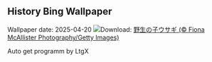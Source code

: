 ## History Bing Wallpaper
Wallpaper date: 2025-04-20
![](https://www.bing.com/th?id=OHR.BunnyLove_JA-JP1230746476_UHD.jpg&w=1000)Download: [野生の子ウサギ (© Fiona McAllister Photography/Getty Images)](https://www.bing.com/th?id=OHR.BunnyLove_JA-JP1230746476_UHD.jpg)

Auto get programm by LtgX
